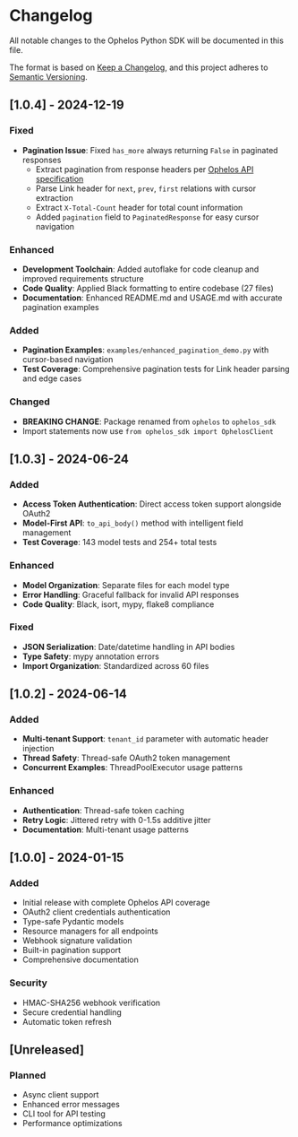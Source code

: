 # Changelog

All notable changes to the Ophelos Python SDK will be documented in this file.

The format is based on [Keep a Changelog](https://keepachangelog.com/en/1.0.0/),
and this project adheres to [Semantic Versioning](https://semver.org/spec/v2.0.0.html).

## [1.0.4] - 2024-12-19

### Fixed
- **Pagination Issue**: Fixed `has_more` always returning `False` in paginated responses
  - Extract pagination from response headers per [Ophelos API specification](https://ophelos-api.readme.io/reference/pagination)
  - Parse Link header for `next`, `prev`, `first` relations with cursor extraction
  - Extract `X-Total-Count` header for total count information
  - Added `pagination` field to `PaginatedResponse` for easy cursor navigation

### Enhanced
- **Development Toolchain**: Added autoflake for code cleanup and improved requirements structure
- **Code Quality**: Applied Black formatting to entire codebase (27 files)
- **Documentation**: Enhanced README.md and USAGE.md with accurate pagination examples

### Added
- **Pagination Examples**: `examples/enhanced_pagination_demo.py` with cursor-based navigation
- **Test Coverage**: Comprehensive pagination tests for Link header parsing and edge cases

### Changed
- **BREAKING CHANGE**: Package renamed from `ophelos` to `ophelos_sdk`
- Import statements now use `from ophelos_sdk import OphelosClient`

## [1.0.3] - 2024-06-24

### Added
- **Access Token Authentication**: Direct access token support alongside OAuth2
- **Model-First API**: `to_api_body()` method with intelligent field management
- **Test Coverage**: 143 model tests and 254+ total tests

### Enhanced
- **Model Organization**: Separate files for each model type
- **Error Handling**: Graceful fallback for invalid API responses
- **Code Quality**: Black, isort, mypy, flake8 compliance

### Fixed
- **JSON Serialization**: Date/datetime handling in API bodies
- **Type Safety**: mypy annotation errors
- **Import Organization**: Standardized across 60 files

## [1.0.2] - 2024-06-14

### Added
- **Multi-tenant Support**: `tenant_id` parameter with automatic header injection
- **Thread Safety**: Thread-safe OAuth2 token management
- **Concurrent Examples**: ThreadPoolExecutor usage patterns

### Enhanced
- **Authentication**: Thread-safe token caching
- **Retry Logic**: Jittered retry with 0-1.5s additive jitter
- **Documentation**: Multi-tenant usage patterns

## [1.0.0] - 2024-01-15

### Added
- Initial release with complete Ophelos API coverage
- OAuth2 client credentials authentication
- Type-safe Pydantic models
- Resource managers for all endpoints
- Webhook signature validation
- Built-in pagination support
- Comprehensive documentation

### Security
- HMAC-SHA256 webhook verification
- Secure credential handling
- Automatic token refresh

## [Unreleased]

### Planned
- Async client support
- Enhanced error messages
- CLI tool for API testing
- Performance optimizations 